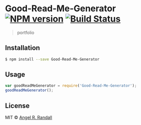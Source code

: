 # Good-Read-Me-Generator [![NPM version](https://badge.fury.io/js/Good-Read-Me-Generator.svg)](https://npmjs.org/package/Good-Read-Me-Generator) [![Build Status](https://travis-ci.org/Arandall88/Good-Read-Me-Generator.svg?branch=master)](https://travis-ci.org/Arandall88/Good-Read-Me-Generator)

> portfolio

## Installation

```sh
$ npm install --save Good-Read-Me-Generator
```

## Usage

```js
var goodReadMeGenerator = require('Good-Read-Me-Generator');
goodReadMeGenerator();
```

## License

MIT © [Angel R. Randall]()
